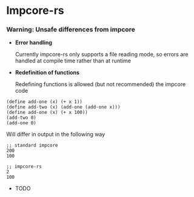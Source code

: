 # Impcore-rs 

### Warning: Unsafe differences from impcore
- **Error handling**

  Currently impcore-rs only supports a file reading mode, so errors are 
  handled at compile time rather than at runtime  

- **Redefinition of functions**

  Redefining functions is allowed (but not recommended) the impcore code 
```
(define add-one (x) (+ x 1))
(define add-two (x) (add-one (add-one x)))
(define add-one (x) (+ x 100))
(add-two 0)
(add-one 0)
```

Will differ in output in the following way 
```
;; standard impcore 
200
100
```

```
;; impcore-rs
2
100
```

- TODO


